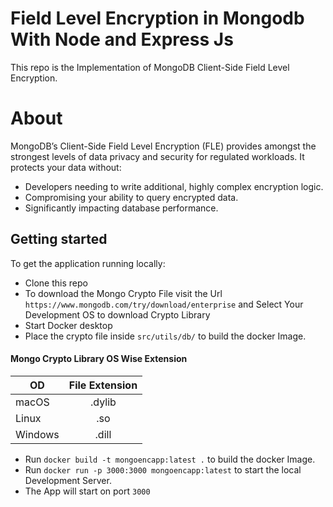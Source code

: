 # Field Level Encryption in Mongodb With Node and Express Js

This repo is the Implementation of MongoDB Client-Side Field Level Encryption.

# About

MongoDB’s Client-Side Field Level Encryption (FLE) provides amongst the strongest levels of data privacy and security for regulated workloads. It protects your data without:

- Developers needing to write additional, highly complex encryption logic.
- Compromising your ability to query encrypted data.
- Significantly impacting database performance.

## Getting started

To get the application running locally:

- Clone this repo
- To download the Mongo Crypto File visit the Url ```https://www.mongodb.com/try/download/enterprise``` and Select Your Development OS to download Crypto Library
- Start Docker desktop
- Place the crypto file inside `src/utils/db/` to build the docker Image.

#### Mongo Crypto Library OS Wise Extension 

|  OD           | File Extension|
| ------------- |:-------------:|
| macOS         | .dylib        |
| Linux         | .so           |
| Windows       | .dill         |

- Run `docker build -t mongoencapp:latest .` to build the docker Image.
- Run `docker run -p 3000:3000 mongoencapp:latest` to start the local Development Server.
- The App will start on port ```3000```
